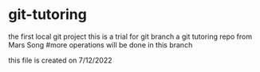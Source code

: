 # git-tutoring
the first local git project
this is a trial for git branch
a git tutoring repo from Mars Song
#more operations will be done in this branch

this file is created on 7/12/2022

